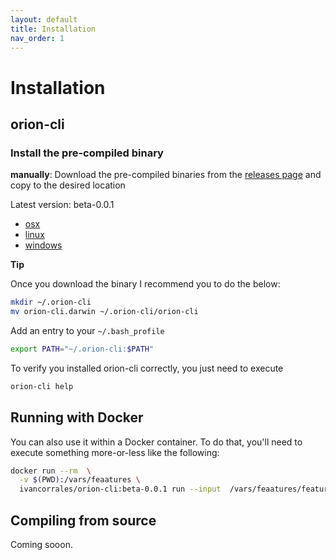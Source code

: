 ```yaml
---
layout: default
title: Installation
nav_order: 1
---
```

<link rel="stylesheet" href="../../assets/css/custom.css">

# Installation

## orion-cli

### Install the pre-compiled binary

**manually**: Download the pre-compiled binaries from the [releases page](https://github.com/wesovilabs-tools/orion/releases) and copy to the desired location

Latest version: beta-0.0.1

- [osx](https://github.com/wesovilabs-tools/orion/releases/download/beta-0.0.1/orion-cli.darwin) 
- [linux](https://github.com/wesovilabs-tools/orion/releases/download/beta-0.0.1/orion-cli.linux) 
- [windows](https://github.com/wesovilabs-tools/orion/releases/download/beta-0.0.1/orion-cli.exe) 

**Tip**

Once you download the binary I recommend you to do the below: 

```bash
mkdir ~/.orion-cli
mv orion-cli.darwin ~/.orion-cli/orion-cli   
```                                       
Add an entry to your `~/.bash_profile`

```bash
export PATH="~/.orion-cli:$PATH"
```

To verify you installed orion-cli correctly, you just need to execute

```bash
orion-cli help
```

## Running with Docker

You can also use it within a Docker container. To do that, you'll need to execute something more-or-less like the following:

```bash
docker run --rm  \
  -v $(PWD):/vars/feaatures \
  ivancorrales/orion-cli:beta-0.0.1 run --input  /vars/feaatures/feature.hcl
```


## Compiling from source

Coming sooon.